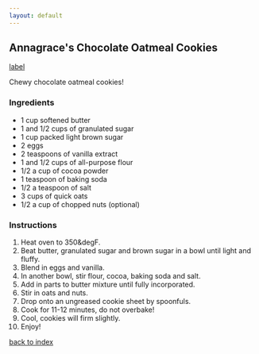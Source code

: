 ```yaml
---
layout: default
---
```


<!---
This is a comment. Note the triple dash to start, but double to end
-->

## Annagrace's Chocolate Oatmeal Cookies
[label](https://www.hersheyland.com/recipes/chocolate-oatmeal-cookies.html)

Chewy chocolate oatmeal cookies!

### Ingredients
- 1 cup softened butter
- 1 and 1/2 cups of granulated sugar
- 1 cup packed light brown sugar
- 2 eggs
- 2 teaspoons of vanilla extract
- 1 and 1/2 cups of all-purpose flour
- 1/2 a cup of cocoa powder
- 1 teaspoon of baking soda
- 1/2 a teaspoon of salt
- 3 cups of quick oats
- 1/2 a cup of chopped nuts (optional)

### Instructions
1. Heat oven to 350&degF.
2. Beat butter, granulated sugar and brown sugar in a bowl until light and fluffy.
3. Blend in eggs and vanilla.
4. In another bowl, stir flour, cocoa, baking soda and salt.
5. Add in parts to butter mixture until fully incorporated.
6. Stir in oats and nuts.
7. Drop onto an ungreased cookie sheet by spoonfuls.
8. Cook for 11-12 minutes, do not overbake!
9. Cool, cookies will firm slightly.
10. Enjoy!

<!--
Keep this link to return to the index
-->
[back to index](../)